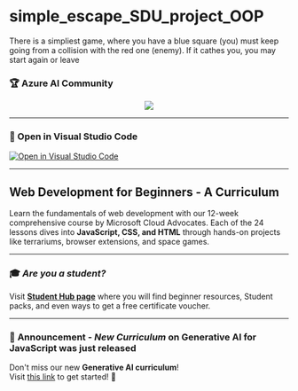 # simple_escape_SDU_project_OOP
There is a simpliest game, where you have a blue square (you) must keep going from a collision with the red one (enemy). If it cathes you, you may start again or leave


### 🏆 **Azure AI Community**  
<p align="center">
  <a href="https://your-community-link">
    <img src="https://img.shields.io/badge/Azure_AI_Community-19511_MEMBERS-blueviolet?style=for-the-badge" />
  </a>
</p>

---

### **🚀 Open in Visual Studio Code**
[![Open in Visual Studio Code](https://img.shields.io/badge/Open%20in%20VS%20Code-blue?style=for-the-badge&logo=visualstudiocode)](https://your-vscode-link)

---

## **Web Development for Beginners - A Curriculum**
Learn the fundamentals of web development with our 12-week comprehensive course by Microsoft Cloud Advocates. Each of the 24 lessons dives into **JavaScript, CSS, and HTML** through hands-on projects like terrariums, browser extensions, and space games.

---

### 🎓 _Are you a student?_  
Visit **[Student Hub page](https://your-student-hub-link)** where you will find beginner resources, Student packs, and even ways to get a free certificate voucher.

---

### 📢 **Announcement - _New Curriculum_ on Generative AI for JavaScript was just released**  
Don't miss our new **Generative AI curriculum**!  
Visit [this link](https://aka.ms/genai-js-course) to get started! 🚀

